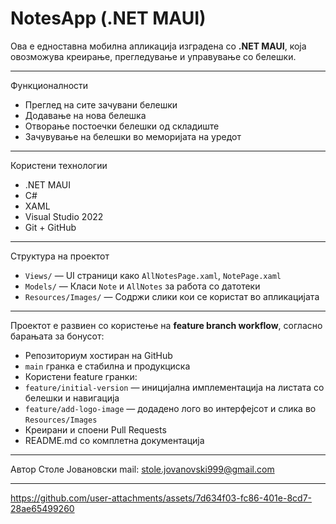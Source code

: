 # NotesApp (.NET MAUI)

Ова е едноставна мобилна апликација изградена со **.NET MAUI**, која овозможува креирање, прегледување и управување со белешки.

---

 Функционалности

-  Преглед на сите зачувани белешки
-  Додавање на нова белешка
-  Отворање постоечки белешки од складиште
-  Зачувување на белешки во меморијата на уредот

---

 Користени технологии

- .NET MAUI
- C#
- XAML
- Visual Studio 2022
- Git + GitHub

---

 Структура на проектот

- `Views/` — UI страници како `AllNotesPage.xaml`, `NotePage.xaml`
- `Models/` — Класи `Note` и `AllNotes` за работа со датотеки
- `Resources/Images/` — Содржи слики кои се користат во апликацијата

---

Проектот е развиен со користење на **feature branch workflow**, согласно барањата за бонусот:

-  Репозиториум хостиран на GitHub
-  `main` гранка е стабилна и продукциска
-  Користени feature гранки:
  - `feature/initial-version` — иницијална имплементација на листата со белешки и навигација
  - `feature/add-logo-image` — додадено лого во интерфејсот и слика во `Resources/Images`
-  Креирани и споени Pull Requests
-  README.md со комплетна документација

---

Автор
Столе Јовановски
mail: stole.jovanovski999@gmail.com

---

https://github.com/user-attachments/assets/7d634f03-fc86-401e-8cd7-28ae65499260


